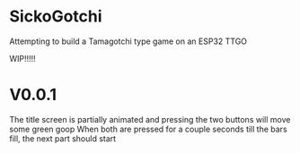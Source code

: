 # SickoGotchi
Attempting to build a Tamagotchi type game on an ESP32 TTGO

WIP!!!!!

# V0.0.1
The title screen is partially animated and pressing the two buttons will move some green goop
When both are pressed for a couple seconds till the bars fill, the next part should start




